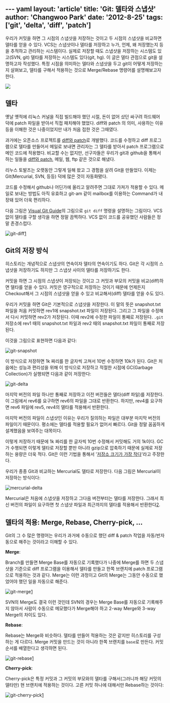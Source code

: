 --- yaml
layout: 'article'
title: 'Git: 델타와 스냅샷'
author: 'Changwoo Park'
date: '2012-8-25'
tags: ['git', 'delta', 'diff', 'patch']
---

우리가 커밋을 하면 그 시점의 스냅샷을 저장하는 것이고 두 시점의 스냅샷을 비교하면 델타를 얻을 수 있다. VCS는 스냅샷이나 델타를 저장하고 누가, 언제, 왜 저장했는지 등을 추적하고 관리하는 시스템이다. 실제로 저장할 때도 스냅샷을 저장하는 시스템도 있고(SVN, git) 델타를 저장하는 시스템도 있다(git, hg). 이 글은 델타 관점으로 git을 설명하고자 작성했다. 특정 시점을 의미하는 델타와 스냅샷을 두고 git이 어떻게 저장하는지 살펴보고, 델타를 구해서 적용하는 것으로 Merge/Rebase 명령어를 설명해보고자 한다.

![](/articles/2012/git-delta/crime-and-sin.jpeg)


## 델타

옛날 옛적에 리눅스 커널을 직접 빌드해야 했던 시절, 돈이 없어 샀던 싸구려 하드웨어 덕에 patch 파일을 받아서 직접 패치해야 했었다. diff와 patch 의 의미, 사용하는 이유 등을 이해한 것은 나중이었지만 내가 처음 접한 것은 그때였다.

과거에는 오픈소스 프로젝트를 [diff와 patch][diff-patch]로 개발했다. 코드를 수정하고 diff 프로그램으로 델타를 만들어서 메일로 보내면 관리자는 그 델타를 받아서 patch 프로그램으로 메인 코드에 적용했다. 비교할 수는 없지만, 선구자들은 우리가 git과 github을 통해서 하는 일들을 [diff와 patch][diff-patch], 메일, 웹, ftp 같은 것으로 해냈다.

리누스 토발즈는 오랫동안 그렇게 일해 왔고 그 경험을 살려 Git을 만들었다. 이제는 Git(Mercurial, SVN, 등등) 덕에 많은 것이 자동화됐다.

코드를 수정해서 github나 어딘가에 올리고 알려주면 그대로 가져가 적용할 수 있다. 메일로 보내는 방법도 아직 유효하고 git-am 같이 mailbox를 이용하는 Command가 내장돼 있어 더욱 편리하다.

다음 그림은 [Visual Git Guide][1]의 그림으로 `git diff` 명령을 설명하는 그림이다. VCS 없이 델타를 구할 생각을 하면 정말 끔찍하다. VCS 없이 코드를 공유했던 사람들은 정말 존경스럽다.

![git-diff](/articles/2012/git-delta/git-diff.png)[1][]

## Git의 저장 방식

히스토리는 개념적으로 스냅샷의 연속이자 델타의 연속이기도 하다. Git은 각 시점의 스냅샷을 저장하기도 하지만 그 스냅샷 사이의 델타를 저장하기도 한다.

커밋을 하면 그 시점의 스냅샷이 저장되는 것이고 그 커밋과 부모의 커밋을 비교(diff)하면 델타를 얻을 수 있다. 커밋은 영구적으로 저장하는 것이기 때문에 언제든지 Checkout해서 그 시점의 스냅샷을 얻을 수 있고 비교해서(diff) 델타를 얻을 수도 있다.

우리가 커밋을 하면 Git은 기본적으로 스냅샷을 저장한다. 이 말의 뜻은 snapshot.txt 파일을 처음 커밋하면 rev1에 snapshot.txt 파일이 저장된다. 그리고 그 파일을 수정해서 다시 커밋하면 rev2가 저장된다. 이때 rev2에 수정한 파일이 통째로 저장된다. `.git` 저장소에 rev1 때의 snapshot.txt 파일과 rev2 때의 snapshot.txt 파일이 통째로 저장된다.

이것을 그림으로 표현하면 다음과 같다:

![git-snapshot](/articles/2012/git-delta/git-snapshot.png)

이 방식으로 저장하면 1k 짜리를 한 글자씩 고쳐서 10번 수정하면 10k가 된다. Git은 처음에는 성능과 편리성을 위해 이 방식으로 저장하고 적절한 시점에 GC(Garbage Collection)가 실행되면 다음과 같이 저장한다:

![git-delta](/articles/2012/git-delta/git-delta.png)

마지막 버전의 파일 하나만 통째로 저장하고 이전 버전들은 델타(diff 파일)를 저장한다. 이 그림에서 rev6를 요구하면 rev6의 파일을 그대로 반환한다. 하지만, rev4를 요구하면 rev6 파일에 rev5, rev4의 델타를 적용해서 반환한다.

마지막 버전의 파일이 스냅샷인 이유는 우리가 질의하는 파일은 대부분 마지막 버전의 파일이기 때문이다. 평소에는 델타를 적용할 필요가 없어서 빠르다. Git을 정말 꼼꼼하게 설계했음을 보여주는 대목이다.

이렇게 저장하기 때문에 1k 짜리를 한 글자씩 10번 수정해서 커밋해도 거의 1k이다. GC가 수행되면 이렇게 델타로 저장할 뿐만 아니라 gzip으로 압축하기 때문에 실제로 저장하는 용량은 더욱 적다. Git은 이런 기법을 통해서 '[저장소 크기가 가장 작다](http://pismute.github.com/whygitisbetter)'라고 주장한다.

우리가 종종 Git과 비교하는 Mercurial도 델타로 저장한다. 다음 그림은 Mercurial이 저장하는 방식이다:

![mercurial-delta](/articles/2012/git-delta/mercurial-delta.png)

Mercurial은 처음에 스냅샷을 저장하고 그다음 버전부터는 델타를 저장한다. 그래서 최신 버전의 파일이 요구하면 첫 스냅샷 파일과 최근까지의 델타를 적용해서 반환한다[2][].

## 델타의 적용: Merge, Rebase, Cherry-pick, ...

Git의 그 수 많은 명령어는 우리가 과거에 수동으로 했던 diff & patch 작업을 자동/반자동으로 해주는 것이라고 이해할 수 있다.

**Merge**:

Branch를 만들면 Merge Base를 자동으로 기록했다가 나중에 Merge를 하면 두 스냅샷을 기준으로 diff 프로그램을 이용해서 델타를 만들고 한쪽 브랜치에 patch 프로그램으로 적용하는 것과 같다. Merge는 이런 과정이고 Git의 Merge는 그동안 수동으로 했었어야 했던 일을 자동으로 해준다.

![git-merge](/articles/2012/git-delta/git-merge.png)[1][]

SVN의 Merge도 결국 이런 것인데 SVN의 경우는 Merge Base를 자동으로 기록해주지 않아서 사람이 수동으로 메모했다가 Merge해야 하고 2-way Merge와 3-way Merge의 차이도 있다.

**Rebase**:

Rebase는 Merge와 비슷하다. 델타를 만들어 적용하는 것은 같지만 히스토리를 구성하는 게 다르다. Merge 커밋을 만드는 것이 아니라 한쪽 브랜치를 `base`로 만든다. 커밋 순서를 배열한다고 생각하면 된다.

![git-rebase](/articles/2012/git-delta/git-rebase.png)[1][]

**Cherry-pick**:

Cherry-pick은 특정 커밋과 그 커밋의 부모와의 델타를 구해서(그러니까 해당 커밋의 델타만) 현 브랜치에 적용하는 것이다. 고른 커밋 하나에 대해서만 Rebase하는 것이다:

![git-cherry-pick](/articles/2012/git-delta/git-cherry-pick.png)[1][]


[1]: http://marklodato.github.com/visual-git-guide/index-ko.html
[2]: http://pycon-hg-git.heroku.com/
[diff-patch]: http://kldp.org/node/28938
